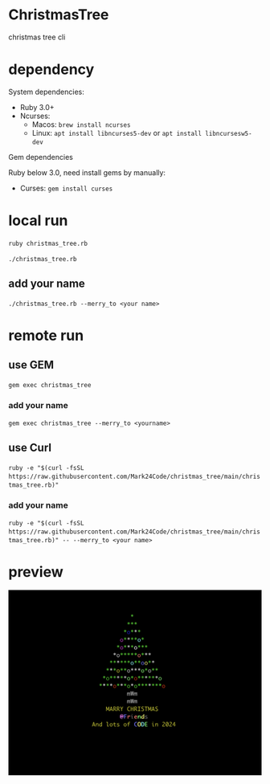 # ChristmasTree

christmas tree cli

# dependency

System dependencies:

- Ruby 3.0+
- Ncurses:
  - Macos: `brew install ncurses`
  - Linux: `apt install libncurses5-dev` or `apt install libncursesw5-dev`

Gem dependencies

Ruby below 3.0, need install gems by manually:

- Curses: `gem install curses`

# local run

`ruby christmas_tree.rb`

`./christmas_tree.rb`

## add your name

`./christmas_tree.rb --merry_to <your name>`

# remote run

## use GEM

`gem exec christmas_tree`

### add your name

`gem exec christmas_tree --merry_to <yourname>`

## use Curl

`ruby -e "$(curl -fsSL https://raw.githubusercontent.com/Mark24Code/christmas_tree/main/christmas_tree.rb)"`

### add your name

`ruby -e "$(curl -fsSL https://raw.githubusercontent.com/Mark24Code/christmas_tree/main/christmas_tree.rb)" -- --merry_to <your name>`

# preview

![img](./demo.png)
